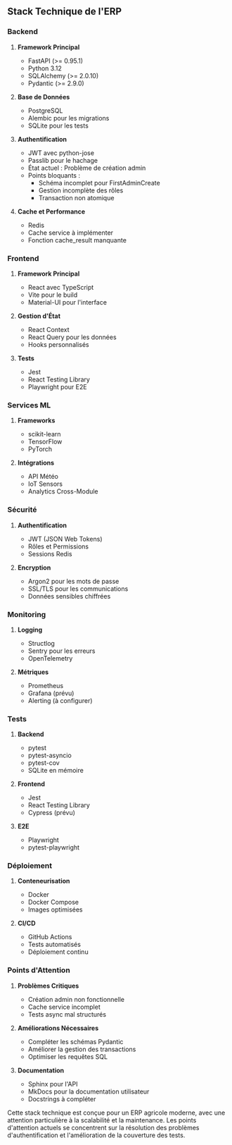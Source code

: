 ## Stack Technique de l'ERP

### Backend

1. **Framework Principal**
   - FastAPI (>= 0.95.1)
   - Python 3.12
   - SQLAlchemy (>= 2.0.10)
   - Pydantic (>= 2.9.0)

2. **Base de Données**
   - PostgreSQL
   - Alembic pour les migrations
   - SQLite pour les tests

3. **Authentification**
   - JWT avec python-jose
   - Passlib pour le hachage
   - État actuel : Problème de création admin
   - Points bloquants :
     * Schéma incomplet pour FirstAdminCreate
     * Gestion incomplète des rôles
     * Transaction non atomique

4. **Cache et Performance**
   - Redis
   - Cache service à implémenter
   - Fonction cache_result manquante

### Frontend

1. **Framework Principal**
   - React avec TypeScript
   - Vite pour le build
   - Material-UI pour l'interface

2. **Gestion d'État**
   - React Context
   - React Query pour les données
   - Hooks personnalisés

3. **Tests**
   - Jest
   - React Testing Library
   - Playwright pour E2E

### Services ML

1. **Frameworks**
   - scikit-learn
   - TensorFlow
   - PyTorch

2. **Intégrations**
   - API Météo
   - IoT Sensors
   - Analytics Cross-Module

### Sécurité

1. **Authentification**
   - JWT (JSON Web Tokens)
   - Rôles et Permissions
   - Sessions Redis

2. **Encryption**
   - Argon2 pour les mots de passe
   - SSL/TLS pour les communications
   - Données sensibles chiffrées

### Monitoring

1. **Logging**
   - Structlog
   - Sentry pour les erreurs
   - OpenTelemetry

2. **Métriques**
   - Prometheus
   - Grafana (prévu)
   - Alerting (à configurer)

### Tests

1. **Backend**
   - pytest
   - pytest-asyncio
   - pytest-cov
   - SQLite en mémoire

2. **Frontend**
   - Jest
   - React Testing Library
   - Cypress (prévu)

3. **E2E**
   - Playwright
   - pytest-playwright

### Déploiement

1. **Conteneurisation**
   - Docker
   - Docker Compose
   - Images optimisées

2. **CI/CD**
   - GitHub Actions
   - Tests automatisés
   - Déploiement continu

### Points d'Attention

1. **Problèmes Critiques**
   - Création admin non fonctionnelle
   - Cache service incomplet
   - Tests async mal structurés

2. **Améliorations Nécessaires**
   - Compléter les schémas Pydantic
   - Améliorer la gestion des transactions
   - Optimiser les requêtes SQL

3. **Documentation**
   - Sphinx pour l'API
   - MkDocs pour la documentation utilisateur
   - Docstrings à compléter

Cette stack technique est conçue pour un ERP agricole moderne, avec une attention particulière à la scalabilité et la maintenance. Les points d'attention actuels se concentrent sur la résolution des problèmes d'authentification et l'amélioration de la couverture des tests.
